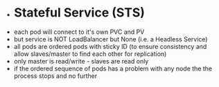 - # Stateful Service (STS)
- each pod will connect to it's own PVC and PV
- but service is NOT LoadBalancer but None (i.e. a Headless Service)
- all pods are ordered pods with sticky ID (to ensure consistency and allow slaves/master to find each other for replication)
- only master is read/write - slaves are read only
- if the ordered sequence of pods has a problem with any node the the process stops and no further